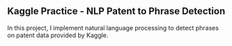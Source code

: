 ## Kaggle Practice - NLP Patent to Phrase Detection

In this project, I implement natural language processing to detect phrases on patent data provided by Kaggle.
